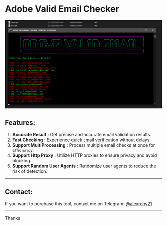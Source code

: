 # Adobe Valid Email Checker

![image](https://raw.githubusercontent.com/alexrony21/Adobe-Valid-Email-Checker/refs/heads/main/Adobe_Valid_Email_Checker.png)

## Features:
1. **Accurate Result** : Get precise and accurate email validation results.
2. **Fast Checking** : Experience quick email verification without delays.
3. **Support MultiProcessing** : Process multiple email checks at once for efficiency.
4. **Support Http Proxy** : Utilize HTTP proxies to ensure privacy and avoid blocking.
5. **Support Random User Agents** : Randomize user agents to reduce the risk of detection.

---
## Contact:
If you want to purchase this tool, contact me on Telegram: [@alexrony21](https://t.me/alexrony21)

---
Thanks
